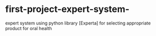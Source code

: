 # first-project-expert-system-
expert system using python library [Experta] for selecting appropriate product for oral health 
